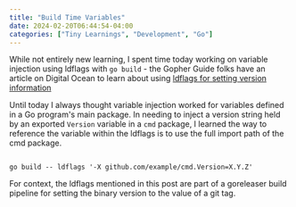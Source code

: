```yaml
---
title: "Build Time Variables"
date: 2024-02-20T06:44:54-04:00
categories: ["Tiny Learnings", "Development", "Go"]
---
```


While not entirely new learning, I spent time today working on variable injection using ldflags with `go build` - the Gopher Guide folks have an article on Digital Ocean to learn about using [ldflags for setting version information](https://www.digitalocean.com/community/tutorials/using-ldflags-to-set-version-information-for-go-applications)

Until today I always thought variable injection worked for variables defined in a Go program's main package. In needing to inject a version string held by an exported `Version` variable in a `cmd` package, I learned the way to reference the variable within the ldflags is to use the full import path of the cmd package.  

```

go build -- ldflags '-X github.com/example/cmd.Version=X.Y.Z'
`````

For context, the ldflags mentioned in this post are part of a goreleaser build pipeline for setting the binary version to the value of a git tag. 

